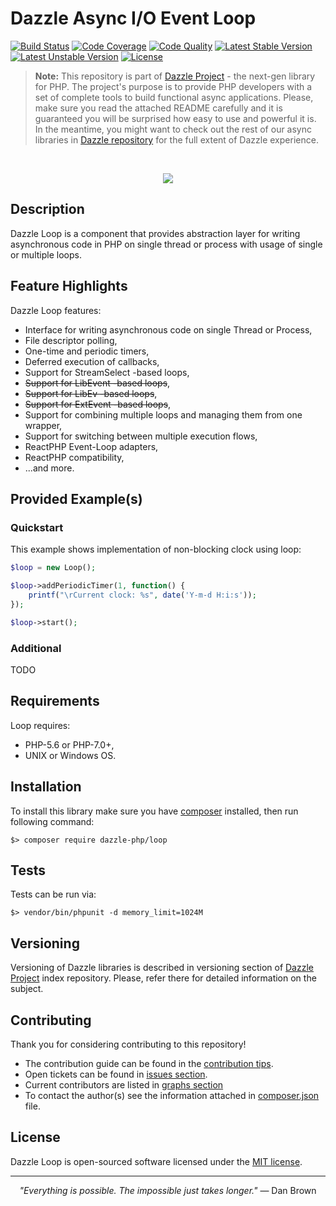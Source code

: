 # Dazzle Async I/O Event Loop

[![Build Status](https://travis-ci.org/dazzle-php/loop.svg)](https://travis-ci.org/dazzle-php/loop)
[![Code Coverage](https://scrutinizer-ci.com/g/dazzle-php/loop/badges/coverage.png?b=master)](https://scrutinizer-ci.com/g/dazzle-php/loop/?branch=master)
[![Code Quality](https://scrutinizer-ci.com/g/dazzle-php/loop/badges/quality-score.png?b=master)](https://scrutinizer-ci.com/g/dazzle-php/loop/?branch=master)
[![Latest Stable Version](https://poser.pugx.org/dazzle-php/loop/v/stable)](https://packagist.org/packages/dazzle-php/loop) 
[![Latest Unstable Version](https://poser.pugx.org/dazzle-php/loop/v/unstable)](https://packagist.org/packages/dazzle-php/loop) 
[![License](https://poser.pugx.org/dazzle-php/loop/license)](https://packagist.org/packages/dazzle-php/loop/license)

> **Note:** This repository is part of [Dazzle Project](https://github.com/dazzle-php/dazzle) - the next-gen library for PHP. The project's purpose is to provide PHP developers with a set of complete tools to build functional async applications. Please, make sure you read the attached README carefully and it is guaranteed you will be surprised how easy to use and powerful it is. In the meantime, you might want to check out the rest of our async libraries in [Dazzle repository](https://github.com/dazzle-php) for the full extent of Dazzle experience.

<br>
<p align="center">
<img src="https://raw.githubusercontent.com/dazzle-php/dazzle/master/media/dazzle-x125.png" />
</p>

## Description

Dazzle Loop is a component that provides abstraction layer for writing asynchronous code in PHP on single thread or process with usage of single or multiple loops.

## Feature Highlights

Dazzle Loop features:

* Interface for writing asynchronous code on single Thread or Process,
* File descriptor polling,
* One-time and periodic timers,
* Deferred execution of callbacks,
* Support for StreamSelect -based loops,
* ~~Support for LibEvent -based loops~~,
* ~~Support for LibEv -based loops~~,
* ~~Support for ExtEvent -based loops~~,
* Support for combining multiple loops and managing them from one wrapper,
* Support for switching between multiple execution flows,
* ReactPHP Event-Loop adapters,
* ReactPHP compatibility,
* ...and more.

## Provided Example(s)

### Quickstart

This example shows implementation of non-blocking clock using loop:

```php
$loop = new Loop();

$loop->addPeriodicTimer(1, function() {
    printf("\rCurrent clock: %s", date('Y-m-d H:i:s'));
});

$loop->start();
```

### Additional

TODO

## Requirements

Loop requires:

* PHP-5.6 or PHP-7.0+,
* UNIX or Windows OS.

## Installation

To install this library make sure you have [composer](https://getcomposer.org/) installed, then run following command:

```
$> composer require dazzle-php/loop
```

## Tests

Tests can be run via:

```
$> vendor/bin/phpunit -d memory_limit=1024M
```

## Versioning

Versioning of Dazzle libraries is described in versioning section of [Dazzle Project](https://github.com/dazzle-php/dazzle) index repository. Please, refer there for detailed information on the subject.

## Contributing

Thank you for considering contributing to this repository! 

- The contribution guide can be found in the [contribution tips](https://github.com/dazzle-php/loop/blob/master/CONTRIBUTING.md). 
- Open tickets can be found in [issues section](https://github.com/dazzle-php/loop/issues). 
- Current contributors are listed in [graphs section](https://github.com/dazzle-php/loop/graphs/contributors)
- To contact the author(s) see the information attached in [composer.json](https://github.com/dazzle-php/loop/blob/master/composer.json) file.

## License

Dazzle Loop is open-sourced software licensed under the [MIT license](http://opensource.org/licenses/MIT).

<hr>
<p align="center">
<i>"Everything is possible. The impossible just takes longer."</i> ― Dan Brown
</p>
